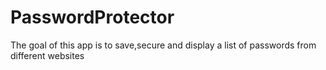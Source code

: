 # PasswordProtector
The goal of this app is to save,secure and display a list of passwords from different websites

